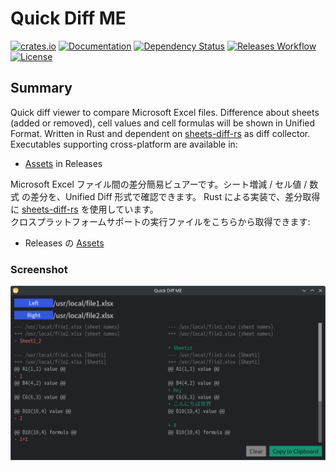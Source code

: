 # Quick Diff ME

[![crates.io](https://img.shields.io/crates/v/quick-diff-me?label=latest)](https://crates.io/crates/quick-diff-me)
[![Documentation](https://docs.rs/quick-diff-me/badge.svg?version=latest)](https://docs.rs/quick-diff-me/latest)
[![Dependency Status](https://deps.rs/crate/quick-diff-me/latest/status.svg)](https://deps.rs/crate/quick-diff-me/latest)
[![Releases Workflow](https://github.com/nabbisen/quick-diff-me/actions/workflows/release-executable.yaml/badge.svg)](https://github.com/nabbisen/quick-diff-me/actions/workflows/)
[![License](https://img.shields.io/github/license/nabbisen/quick-diff-me)](https://github.com/nabbisen/quick-diff-me/blob/main/LICENSE)

## Summary

Quick diff viewer to compare Microsoft Excel files. Difference about sheets (added or removed), cell values and cell formulas will be shown in Unified Format. Written in Rust and dependent on [sheets-diff-rs](https://github.com/nabbisen/sheets-diff-rs) as diff collector.    
Executables supporting cross-platform are available in:

- [Assets](https://github.com/nabbisen/quick-diff-me/releases/latest) in Releases

Microsoft Excel ファイル間の差分簡易ビュアーです。シート増減 / セル値 / 数式 の差分を、Unified Diff 形式で確認できます。 Rust による実装で、差分取得に [sheets-diff-rs](https://github.com/nabbisen/sheets-diff-rs) を使用しています。    
クロスプラットフォームサポートの実行ファイルをこちらから取得できます:

- Releases の [Assets](https://github.com/nabbisen/quick-diff-me/releases/latest)

### Screenshot

![screenshot.png](screenshot.png)
